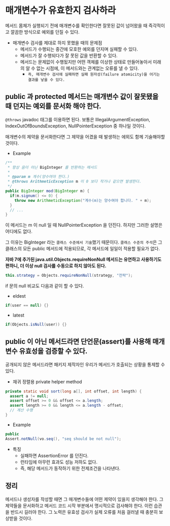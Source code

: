 # 매개변수가 유효한지 검사하라

메서드 몸체가 실행되기 전에 매개변수를 확인한다면 잘못된 값이 넘어왔을 때 즉각적이고 깔끔한 방식으로 예외를 던질 수 있다. 

- 매개변수 검사를 제대로 하지 못했을 때의 문제점
  - 메서드가 수행되는 중간에 모호한 예외를 던지며 실패할 수 있다.
  - 메서드가 잘 수행되다가 잘 못된 값을 반환할 수 있다.
  - 메서드는 문제없이 수행됬지만 어떤 객체를 이상한 상태로 만들어놓아서 미래의 알 수 없는 시점에, 이 메서드와는 관계없는 오류를 낼 수 있다.
    - `즉, 매개변수 검사에 실패하면 실패 원자성(failure atomicity)을 어기는 결과를 낳을 수 있다.`

## public 과 protected 메서드는 매개변수 값이 잘못됐을 때 던지는 예외를 문서화 해야 한다.

`@throws` javadoc 태그를 이용하면 된다. 보통은 IllegalArgumentException, IndexOutOfBoundsException, NullPointerException 중 하나일 것이다. 

매개변수의 제약을 문서화한다면 그 제약을 어겼을 때 발생하는 에외도 함께 기술해야할 것이다.

- Example

```java
/**
 * 항상 음이 아닌 BigInteger 를 반환하는 메서드
 *
 * @param m 계수(양수여야 한다.)
 * @throws ArithmeticException m 이 0 보다 작거나 같으면 발생한다.
 */
public BigInteger mod(BigInteger m) {
  if(m.signum() <= 0) {
    throw new ArithmeticException("계수(m)는 양수여야 합니다. " + m);
  }
  // ...
}
```

이 메서드는 m 이 null 일 때 NullPointerException 을 던진다. 하지만 그러한 설명은 어디에도 없다.

그 이유는 BigInteger 라는 `클래스 수준에서 기술`했기 때문이다. `클래스 수준의 주석`은 그 클래스의 모든 public 메서드에 적용되므로, 각 메서드에 일일이 적용할 필요가 없다.

__자바 7에 추가된 java.util.Objects.requireNonNull 메서드는 유연하고 사용하기도 편하니, 더 이상 null 검사를 수동으로 하지 않아도 된다.__

```java
this.strategy = Objects.requireNonNull(strategy, "전략");
```

if 문의 null 비교도 다음과 같이 할 수 있다.

- eldest

```java
if(user == null) {}
```

- latest

```java
if(Objects.isNull(user)) {}
```

## public 이 아닌 메서드라면 단언문(assert)를 사용해 매개변수 유효성을 검증할 수 있다.

공개되지 않은 메서드라면 패키지 제작자인 우리가 메서드가 호출되는 상황을 통제할 수 있다.

- 재귀 정렬용 private helper method

```java
private static void sort(long a[], int offset, int length) {
  assert a != null;
  assert offset >= 0 && offset <= a.length;
  assert length >= 0 && length <= a.length - offset;
  // 계산 수행
}
```

- Example

```java
public 
Assert.notNull(vo.seq(), "seq should be not null");
```

- 특징
  - 실패하면 AssertionError 를 던진다.
  - 런타임에 아무런 효과도 성능 저하도 없다.
  - 즉, 해당 메서드가 동작하기 위한 전제조건을 나타낸다. 

## 정리

메서드나 생성자를 작성할 때면 그 매개변수들에 어떤 제약이 있을지 생각해야 한다. 그 제약들을 문서화하고 메서드 코드 시작 부분에서 명시적으로 검사해야 한다. 이런 습관을 반드시 길러야 한다.
그 노력은 유효성 검사가 실제 오류를 처음 걸러낼 때 충분히 보상받을 것이다.
